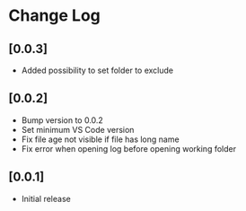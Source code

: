 # Change Log

## [0.0.3]

- Added possibility to set folder to exclude 

## [0.0.2]

- Bump version to 0.0.2
- Set minimum VS Code version
- Fix file age not visible if file has long name
- Fix error when opening log before opening working folder

## [0.0.1]

- Initial release